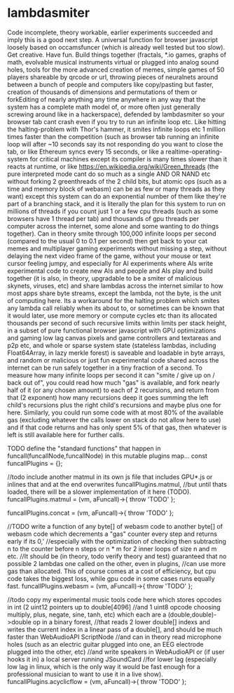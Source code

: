 # lambdasmiter
Code incomplete, theory workable, earlier experiments succeeded and imply this is a good next step. A universal function for browser javascript loosely based on occamsfuncer (which is already well tested but too slow). Get creative. Have fun. Build things together (fractals, *.io games, graphs of math, evolvable musical instruments virtual or plugged into analog sound holes, tools for the more advanced creation of memes, simple games of 50 players shareable by qrcode or url, throwing  pieces of neuralnets around between a bunch of people and computers like copy/pasting but faster, creation of thousands of dimensions and permutations of them or forkEditing of nearly anything any time anywhere in any way that the system has a complete math model of, or more often just generally screwing around like in a hackerspace), defended by lambdasmiter so your browser tab cant crash even if you try to run an infinite loop etc. Like hitting the halting-problem with Thor's hammer, it smites infinite loops etc 1 million times faster than the competition (such as browser tab running an infinite loop will after ~10 seconds say its not responding do you want to close the tab, or like Ethereum syncs every 15 seconds, or like a realtime-operating-system for critical machines except its compiler is many times slower than it reacts at runtime, or like https://en.wikipedia.org/wiki/Green_threads (the pure interpreted mode cant do so much as a single AND OR NAND etc without forking 2 greenthreads of the 2 child bits, but atomic ops (such as a time and memory block of webasm) can be as few or many threads as they want) except this system can do an exponential number of them like they're part of a branching stack, and it is literally the plan for this system to run on millions of threads if you count just 1 or a few cpu threads (such as some browsers have 1 thread per tab) and thousands of gpu threads per computer across the internet, some alone and some wanting to do things together). Can in theory smite through 100,000 infinite loops per second (compared to the usual 0 to 0.1 per second) then get back to your cat memes and multiplayer gaming experiments without missing a step, without delaying the next video frame of the game, without your mouse or text cursor feeling jumpy, and especially for AI experiments where AIs write experimental code to create new AIs and people and AIs play and build together (it is also, in theory, upgradable to be a smiter of malicious skynets, viruses, etc) and share lambdas across the internet similar to how most apps share byte streams, except the lambda, not the byte, is the unit of computing here. Its a workaround for the halting problem which smites any lambda call reliably when its about to, or sometimes can be known that it would later, use more memory or compute cycles etc than its allocated thousands per second of such recursive limits within limits per stack height, in a subset of pure functional browser javascript with GPU optimizations and gaming low lag canvas pixels and game controllers and textareas and p2p etc, and whole or sparse system state (stateless lambdas, including Float64Array, in lazy merkle forest) is saveable and loadable in byte arrays, and random or malicious or just fun experimental code shared across the internet can be run safely together in a tiny fraction of a second. To measure how many infinite loops per second it can "smite / give up on / back out of", you could read how much "gas" is available, and fork nearly half of it (or any chosen amount) to each of 2 recursions, and return from that (2 exponent) how many recursions deep it goes summing the left child's recursions plus the right child's recursions and maybe plus one for here. Similarly, you could run some code with at most 80% of the available gas (excluding whatever the calls lower on stack do not allow here to use) and if that code returns and has only spent 5% of that gas, then whatever is left is still available here for further calls.

TODO define the "standard functions" that happen in funcall(funcallNode,funcallNode) in this mutable plugins map...
const funcallPlugins = {};

//todo include another matmul in its own js file that includes GPU*.js or inlines that and at the end overwrites funcallPlugins.matmul,
//but until thats loaded, there will be a slower implementation of it here (TODO).
funcallPlugins.matmul = (vm, aFuncall)->{ throw 'TODO' };

funcallPlugins.concat = (vm, aFuncall)->{ throw 'TODO' };

//TODO write a function of any byte[] of webasm code to another byte[] of webasm code which decrements a "gas" counter every step and returns early if its 0,'
//especially with the optimization of checking then subtracting n to the counter before n steps or n * m for 2 inner loops of size n and m etc.
//It should be (in theory, todo verify theory and test) guaranteed that no possible 2 lambdas one called on the other, even in plugins,
//can use more gas than allocated. This of course comes at a cost of efficiency, but cpu code takes the biggest loss, while gpu code in some cases runs equally fast.
funcallPlugins.webasm = (vm, aFuncall)->{ throw 'TODO' };

//todo copy my experimental music tools code here which stores opcodes in int (2 uint12 pointers up to double[4096]
//and 1 uint8 opcode choosing multiply, plus, negate, sine, tanh, etc) which each are a (double,double)->double op in a binary forest,
//that reads 2 lower double[] indexs and writes the current index in a linear pass of a double[], and should be much faster than WebAudioAPI ScriptNode
//and can in theory read microphone holes (such as an electric guitar plugged into one, an EEG electrode plugged into the other, etc)
//and write speakers in WebAudioAPI or (if user hooks it in) a local server running JSoundCard
//for lower lag (especially low lag in linux, which is the only way it would be fast enough for a professional musician to want to use it in a live show).
funcallPlugins.acyclicflow = (vm, aFuncall)->{ throw 'TODO' };

